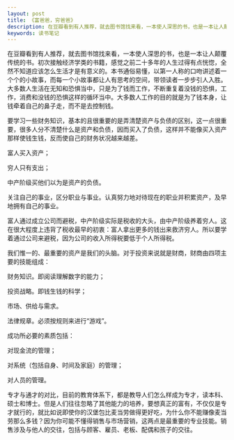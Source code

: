```yaml
---
layout: post
title: 《富爸爸，穷爸爸》
description: 在豆瓣看到有人推荐，就去图书馆找来看，一本使人深思的书，也是一本让人颠覆传统的书。初次接触经济学类的书籍，感觉之前二十多年的人生过得有点恍惚，全然不知道应该怎么生活才是有意义的。本书通俗易懂，以第一人称的口吻讲述着一个个的小故事，而每一个小故事都让人有思考的空间，带领读者一步步引人入胜。
keywords: 读书笔记
---
```

在豆瓣看到有人推荐，就去图书馆找来看，一本使人深思的书，也是一本让人颠覆传统的书。初次接触经济学类的书籍，感觉之前二十多年的人生过得有点恍惚，全然不知道应该怎么生活才是有意义的。本书通俗易懂，以第一人称的口吻讲述着一个个的小故事，而每一个小故事都让人有思考的空间，带领读者一步步引人入胜。
大多数人生活在无知和恐惧当中，只是为了钱而工作，不断重复着没钱的恐惧，工作，消费和没钱的恐惧这样的循环当中。大多数人工作的目的就是为了钱本身，让钱牵着自己的鼻子走，而不是去控制钱。

要学习一些财务知识，基本的且很重要的是弄清楚资产与负债的区别，这一点很重要，很多人分不清楚什么是资产和负债，因而买入了负债，这样并不能像买入资产那样使钱生钱，反而使自己的财务状况越来越差。

富人买入资产；

穷人只有支出；

中产阶级买他们以为是资产的负债。

 

关注自己的事业，区分职业与事业。认真努力地对待现在的职业并积累资产，及早地拥有自己的事业。

富人通过成立公司而避税，中产阶级实际是税收的大头，由中产阶级养着穷人。这在很大程度上违背了税收最早的初衷：富人拿出更多的钱出来救济穷人。所以要学着通过公司来避税，因为公司的收入所得税要低于个人所得税。

我们惟一的、最重要的资产是我们的头脑。对于投资来说就是财商，财商由四项主要的技能组成：

财务知识。即阅读理解数字的能力；

投资战略。即钱生钱的科学；

市场、供给与需求。

法律规章。必须按规则来进行“游戏”。

 

成功所必要的素质包括：

对现金流的管理；

对系统（包括自身、时间及家庭）的管理；

对人员的管理。

 

专才与通才的对比，目前的教育体系下，都是教导人们怎么样成为专才，读本科、硕士和博士。但是人们往往忽略了其他能力的培养，要想真正的富有，不仅仅是专才就行的，就比如说即使你的汉堡包比麦当劳做得更好吃，为什么你不能赚像麦当劳那么多钱？因为你可能不懂得销售与市场营销，这两点是最重要的专业技能。销售涉及与他人的交往，包括与顾客、雇员、老板、配偶和孩子的交往。
